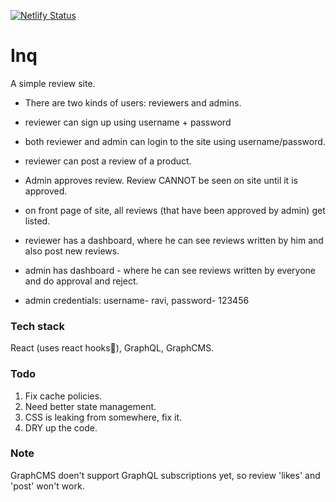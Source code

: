 [![Netlify Status](https://api.netlify.com/api/v1/badges/adb3887e-4a9f-48c9-b25f-f65ebdfeb2bc/deploy-status)](https://app.netlify.com/sites/inq/deploys)

# Inq

A simple review site.

- There are two kinds of users: reviewers and admins.
- reviewer can sign up using username + password
- both reviewer and admin can login to the site using username/password.  
- reviewer can post a review of a product.
- Admin approves review. Review CANNOT be seen on site until it is approved.
- on front page of site, all reviews (that have been approved by admin) get listed.
- reviewer has a dashboard, where he can see reviews written by him and also post new reviews.
- admin has dashboard - where he can see reviews written by everyone and do approval and reject. 

- admin credentials: username- ravi, password- 123456

### Tech stack

React (uses react hooks🥳), GraphQL, GraphCMS.

### Todo

1. Fix cache policies.
2. Need better state management.
3. CSS is leaking from somewhere, fix it.
4. DRY up the code.

### Note

GraphCMS doen't support GraphQL subscriptions yet, so review 'likes' and 'post' won't work.
